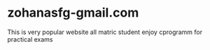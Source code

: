 # zohanasfg-gmail.com
This is very popular website all matric student enjoy cprogramm for practical exams
